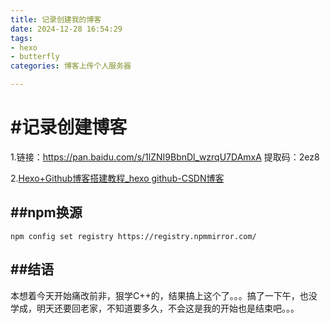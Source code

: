 ```yaml
---
title: 记录创建我的博客
date: 2024-12-28 16:54:29
tags: 
- hexo
- butterfly
categories: 博客上传个人服务器

---
```


# #记录创建博客

1.链接：https://pan.baidu.com/s/1lZNI9BbnDl_wzrqU7DAmxA 提取码：2ez8

2.[Hexo+Github博客搭建教程_hexo github-CSDN博客](https://blog.csdn.net/qq_58608526/article/details/124652412)

## ##npm换源

```
npm config set registry https://registry.npmmirror.com/
```

## ##结语

本想着今天开始痛改前非，狠学C++的，结果搞上这个了。。。搞了一下午，也没学成，明天还要回老家，不知道要多久，不会这是我的开始也是结束吧。。。
